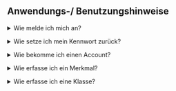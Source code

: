 ## Anwendungs-/ Benutzungshinweise

[//]:<Wie melde ich mich an?>
<details><summary>Wie melde ich mich an?</summary>
  
  [Wie melde ich mich an?](https://www.iorad.com/player/1822718/Wie-melde-ich-mich-an)
  
  [Wie melde ich mich an?](https://www.iorad.com/player/1822718/Wie-melde-ich-mich-an){target="_blank"}
  
<br></details>

[//]:<Wie setze ich mein Kennwort zurück?>
<details><summary>Wie setze ich mein Kennwort zurück?</summary>

<br></details>

[//]:<Wie bekomme ich einen Account?>
<details><summary>Wie bekomme ich einen Account?</summary>

<br></details>

[//]:<Wie erfasse ich ein Merkmal?>
<details><summary>Wie erfasse ich ein Merkmal?</summary>
<br>
  
  [Beispiel Erfassen eines Merkmals](https://www.iorad.com/player/1815762/Erfassen-eines-Merkmals)

<br></details>

[//]:<Wie erfasse ich eine Klasse?>
<details><summary>Wie erfasse ich eine Klasse?</summary>
  
  1. Herausgeber, Domäne und Klassifikationssystem wählen
  2. Mittels des Zeichens "Plus" (Über den vorhandenen Klassen) eine neue Klasse hinzufügen
  3. Felder ausfüllen:
        - Info
          - Indentifikator der Klasse
        - DE
            - Klassenname DE
            - Definition der Klasse DE
            - Bemerkung DE, Beispiele DE
            - Synonyme DE
        - EN --> Dadurch wird gleiche ine Übersetzung in der Klasse automatisch mit hinterlegt und es muss keine neue Klasse eingefügt werden.
            - Klassennamen EN
            - Definition der Klasse EN
            - Bemerkung EN, Beispiele EN
            - Synonyme EN
        - Workflow
            - Status
                - Abgekündigt
                - Änderung angefragt
                - Angefragt
                - Erfasst
                - Freigabe Katalogausschuss beantragt
                - Geprüft
                - Nicht übersetzt
                - Obsolet
                - Publiziert
                - Übersetzt
                - Übersetzung geprüft
            - Veröffentlicht mit Version [es kann kein Wert eingetragen werden]
            - Unveröffentlicht mit Version [es kann kein Wert eingetragen werden]
            - Letzte Änderung
        - Änderungsprotokoll [wird das automatisch erstellt?]
            - Typ
            - Aktualisierungsdatum
            - Feldname
            - Alter Wert
            - Neuer Wert
            - Benutzername
        - Mappings
        - Merkmale
  4. Mit dem "Häkchen" rechts über dem Klassenfenster bestätigen.
  5. Die neue Klasse erscheint im KLassifikationssystembaum und kann ggf. auch geändert werden.
  6. Nun können Merkmale hinzugefügt werden oder Subklassen erstellt werden.
     - Merkmale hinzufügen [Link zu diesen Hinweis]
     - Subklassen erstellen [Link zu diesem Hinweis]
<br></details>

